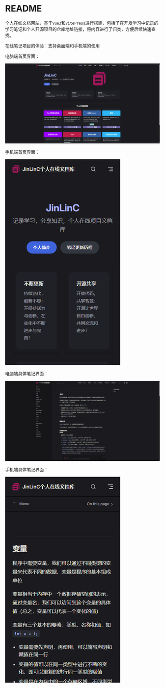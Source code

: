 # README

个人在线文档网站，基于`Vue3`和`VitePress`进行搭建，包括了在开发学习中记录的学习笔记和个人开源项目的仓库地址链接，将内容进行了归类，方便后续快速查找。

在线笔记项目的体验：支持桌面端和手机端的使用

电脑端首页界面：

![image-20250513163414455](./images/image-20250513163414455.png)

手机端首页界面：

![image-20250513164055132](./images/image-20250513164055132.png)

电脑端具体笔记界面：

![image-20250513163454603](./images/image-20250513163454603.png)

手机端具体笔记界面：

![image-20250513164145146](./images/image-20250513164145146.png)